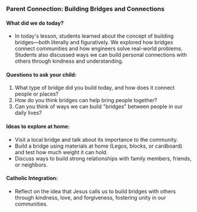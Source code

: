 ### Parent Connection: Building Bridges and Connections

#### What did we do today?
- In today's lesson, students learned about the concept of building bridges—both literally and figuratively. We explored how bridges connect communities and how engineers solve real-world problems. Students also discussed ways we can build personal connections with others through kindness and understanding.

#### Questions to ask your child:
1. What type of bridge did you build today, and how does it connect people or places?
2. How do you think bridges can help bring people together?
3. Can you think of ways we can build "bridges" between people in our daily lives?

#### Ideas to explore at home:
- Visit a local bridge and talk about its importance to the community.
- Build a bridge using materials at home (Legos, blocks, or cardboard) and test how much weight it can hold.
- Discuss ways to build strong relationships with family members, friends, or neighbors.

#### Catholic Integration:
- Reflect on the idea that Jesus calls us to build bridges with others through kindness, love, and forgiveness, fostering unity in our communities.
